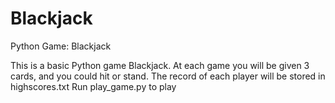 # Blackjack
Python Game: Blackjack 

This is a basic Python game Blackjack. At each game you will be given 3 cards, and you could hit or stand. 
The record of each player will be stored in highscores.txt
Run play_game.py to play
